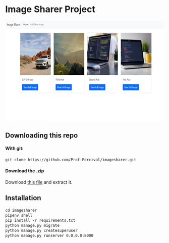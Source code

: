 # Image Sharer Project

<img src="./media/project/imagesharer-home.png" />


## Downloading this repo

#### With git:
```
git clone https://github.com/Prof-Percival/imagesharer.git
```

#### Download the .zip
Download [this file](https://github.com/Prof-Percival/imagesharer/archive/main.zip) and extract it.

## Installation

```
cd imagesharer
pipenv shell
pip install -r requirements.txt
python manage.py migrate
python manage.py createsuperuser
python manage.py runserver 0.0.0.0:8000
```
